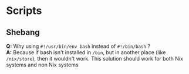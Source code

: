 # Scripts

## Shebang
**Q:** Why using `#!/usr/bin/env bash` instead of `#!/bin/bash` ?<br>
**A:** Because if bash isn't installed in `/bin`, but in another place (like `/nix/store`), then it wouldn't work. This solution should work for both Nix systems and non Nix systems

